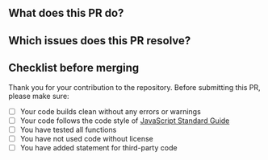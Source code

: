 ## What does this PR do?



## Which issues does this PR resolve?



## Checklist before merging

Thank you for your contribution to the repository. 
Before submitting this PR, please make sure:

- [ ] Your code builds clean without any errors or warnings
- [ ] Your code follows the code style of [JavaScript Standard Guide](http://standardjs.com/)
- [ ] You have tested all functions
- [ ] You have not used code without license
- [ ] You have added statement for third-party code
